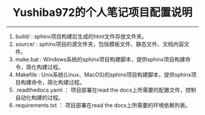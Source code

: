 # <center> Yushiba972的个人笔记项目配置说明<center>

------------------------------------------------------------------------
1. build/ : sphinx项目构建后生成的html文件存放文件夹。
1. source/ : sphinx项目的源文件夹，包括模板文件、静态文件、文档内容文件。
1. make.bat : Windows系统的sphinx项目构建脚本，提供sphinx项目构建命令，简化构建过程。
1. Makefile : Unix系统(Linux、MacOS)的sphinx项目构建脚本，提供sphinx项目构建命令，简化构建过程。
1. .readthedocs.yaml ： 项目部署在read the docs上所需要的配置文件，控制自动化构建的过程。
1. requirements.txt ： 项目部署在read the docs上所需要的环境依赖列表。
